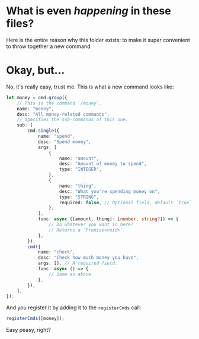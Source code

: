 # What is even _happening_ in these files?

Here is the entire reason why this folder exists: to make it super convenient to throw together a new command.

# Okay, but...

No, it's really easy, trust me. This is what a new command looks like:

```ts
let money = cmd.group({
    // This is the command `/money`.
    name: "money",
    desc: "All money-related commands",
    // Specifies the sub-commands of this one.
    sub: [
        cmd.single({
            name: "spend",
            desc: "Spend money",
            args: [
                {
                    name: "amount",
                    desc: "Amount of money to spend",
                    type: "INTEGER",
                },
                {
                    name: "thing",
                    desc: "What you're spending money on",
                    type: "STRING",
                    required: false, // Optional field, default `true`.
                },
            ],
            func: async ([amount, thing]: [number, string?]) => {
                // Do whatever you want in here!
                // Returns a `Promise<void>`.
            },
        }),
        cmd({
            name: "check",
            desc: "Check how much money you have",
            args: [], // A required field.
            func: async () => {
                // Same as above.
            },
        }),
    ],
});
```

And you register it by adding it to the `registerCmds` call:

```ts
registerCmds([money]);
```

Easy peasy, right?

